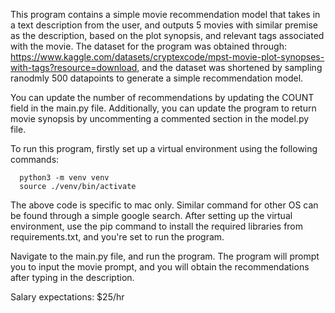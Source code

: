 This program contains a simple movie recommendation model that takes in a text description
from the user, and outputs 5 movies with similar premise as the description, based on the
plot synopsis, and relevant tags associated with the movie. The dataset for the program
was obtained through: https://www.kaggle.com/datasets/cryptexcode/mpst-movie-plot-synopses-with-tags?resource=download,
and the dataset was shortened by sampling ranodmly 500 datapoints to generate a simple recommendation
model.

You can update the number of recommendations by updating the COUNT field in the main.py
file. Additionally, you can update the program to return movie synopsis by uncommenting
a commented section in the model.py file.

To run this program, firstly set up a virtual environment using the following commands:

      python3 -m venv venv
      source ./venv/bin/activate

The above code is specific to mac only. Similar command for other OS can be found
through a simple google search. After setting up the virtual environment, use the pip
command to install the required libraries from requirements.txt, and you're set to
run the program.

Navigate to the main.py file, and run the program. The program will prompt you to 
input the movie prompt, and you will obtain the recommendations after typing in the description.

Salary expectations: $25/hr